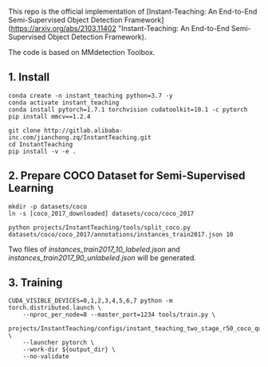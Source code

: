 
This repo is the official implementation of [Instant-Teaching: An End-to-End Semi-Supervised Object Detection Framework](https://arxiv.org/abs/2103.11402 "Instant-Teaching: An End-to-End Semi-Supervised Object Detection Framework).

The code is based on MMdetection Toolbox.


## 1. Install
```
conda create -n instant_teaching python=3.7 -y
conda activate instant_teaching
conda install pytorch=1.7.1 torchvision cudatoolkit=10.1 -c pytorch
pip install mmcv==1.2.4

git clone http://gitlab.alibaba-inc.com/jianchong.zq/InstantTeaching.git
cd InstantTeaching
pip install -v -e .
```


## 2. Prepare COCO Dataset for Semi-Supervised Learning
```
mkdir -p datasets/coco
ln -s [coco_2017_downloaded] datasets/coco/coco_2017

python projects/InstantTeaching/tools/split_coco.py datasets/coco/coco_2017/annotations/instances_train2017.json 10
```
Two files of _instances_train2017_10_labeled.json_ and _instances_train2017_90_unlabeled.json_ will be generated.


## 3. Training
```
CUDA_VISIBLE_DEVICES=0,1,2,3,4,5,6,7 python -m torch.distributed.launch \
    --nproc_per_node=8 --master_port=1234 tools/train.py \
    projects/InstantTeaching/configs/instant_teaching_two_stage_r50_coco_quick_10.py \
    --launcher pytorch \
    --work-dir ${output_dir} \
    --no-validate
```
